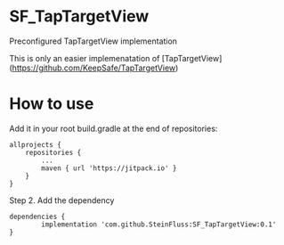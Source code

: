 # SF_TapTargetView
Preconfigured TapTargetView implementation 

This is only an easier implemenatation of [TapTargetView] (https://github.com/KeepSafe/TapTargetView)

# How to use
Add it in your root build.gradle at the end of repositories:

	allprojects {
		repositories {
			...
			maven { url 'https://jitpack.io' }
		}
	}


Step 2. Add the dependency

	dependencies {
	        implementation 'com.github.SteinFluss:SF_TapTargetView:0.1'
	}


